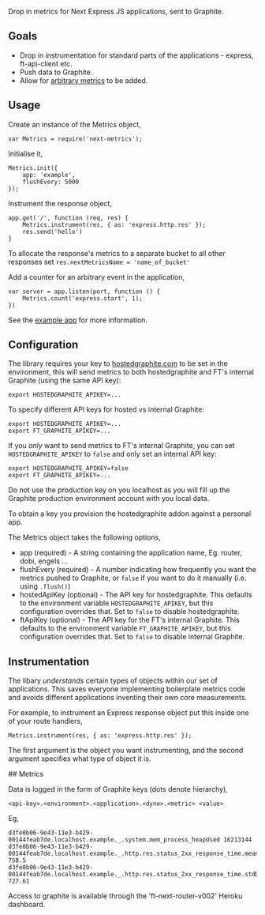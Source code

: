 
Drop in metrics for Next Express JS applications, sent to Graphite.

## Goals

- Drop in instrumentation for standard parts of the applications - express,
  ft-api-client etc.
- Push data to Graphite.
- Allow for [arbitrary metrics](https://github.com/mikejihbe/metrics) to be added.

## Usage

Create an instance of the Metrics object,

    var Metrics = require('next-metrics');

Initialise it,

    Metrics.init({
        app: 'example',
        flushEvery: 5000
    });

Instrument the response object,

    app.get('/', function (req, res) {
        Metrics.instrument(res, { as: 'express.http.res' });
        res.send('hello')
    }

To allocate the response's metrics to a separate bucket to all other responses set `res.nextMetricsName = 'name_of_bucket'`

Add a counter for an arbitrary event in the application,

    var server = app.listen(port, function () {
        Metrics.count('express.start', 1);
    })

See the [example app](./examples/app.js) for more information.

## Configuration

The library requires your key to
[hostedgraphite.com](http://www.hostedgraphite.com) to be set in the
environment, this will send metrics to both hostedgraphite and FT's internal Graphite (using the same API key):

    export HOSTEDGRAPHITE_APIKEY=...

To specify different API keys for hosted vs internal Graphite:

    export HOSTEDGRAPHITE_APIKEY=...
    export FT_GRAPHITE_APIKEY=...

If you _only_ want to send metrics to FT's internal Graphite, you can set `HOSTEDGRAPHITE_APIKEY` to `false` and only set an internal API key:

    export HOSTEDGRAPHITE_APIKEY=false
    export FT_GRAPHITE_APIKEY=...

Do not use the production key on you localhost as you will fill up the Graphite
production environment account with you local data.

To obtain a key you provision the hostedgraphite addon against a personal app.

The Metrics object takes the following options,

* app (required) - A string containing the application name, Eg. router, dobi,
  engels ...
* flushEvery (required) - A number indicating how frequently you want the
  metrics pushed to Graphite, or `false` if you want to do it manually
  (i.e. using `.flush()`)
* hostedApiKey (optional) - The API key for hostedgraphite. This defaults to the environment variable `HOSTEDGRAPHITE_APIKEY`, but this configuration overrides that. Set to `false` to disable hostedgraphite.
* ftApiKey (optional) - The API key for the FT's internal Graphite. This defaults to the environment variable `FT_GRAPHITE_APIKEY`, but this configuration overrides that. Set to `false` to disable internal Graphite.

## Instrumentation

The libary _understands_ certain types of objects within our set of
applications. This saves everyone implementing boilerplate metrics code and
avoids different applications inventing their own core measurements.

For example, to instrument an Express response object put this inside one of
your route handlers,

    Metrics.instrument(res, { as: 'express.http.res' });

The first argument is the object you want instrumenting, and the second
argument specifies what type of object it is.

## Metrics

Data is logged in the form of Graphite keys (dots denote hierarchy),

    <api-key>.<environment>.<application>.<dyno>.<metric> <value>

Eg,

    d3fe0b06-9e43-11e3-b429-00144feab7de.localhost.example._.system.mem_process_heapUsed 16213144
    d3fe0b06-9e43-11e3-b429-00144feab7de.localhost.example._.http.res.status_2xx_response_time.mean 758.5
    d3fe0b06-9e43-11e3-b429-00144feab7de.localhost.example._.http.res.status_2xx_response_time.stdDev 727.61

Access to graphite is available through the 'ft-next-router-v002' Heroku dashboard.
